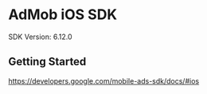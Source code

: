 AdMob iOS SDK
==================================
SDK Version: 6.12.0

Getting Started
----------------------------------
https://developers.google.com/mobile-ads-sdk/docs/#ios